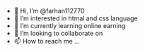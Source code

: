 - 👋 Hi, I’m @farhan112770
- 👀 I’m interested in htmal and css language
- 🌱 I’m currently learning online earning
- 💞️ I’m looking to collaborate on 
- 📫 How to reach me ...

<!---
farhan112770/farhan112770 is a ✨ special ✨ repository because its `README.md` (this file) appears on your GitHub profile.
You can click the Preview link to take a look at your changes.
--->
